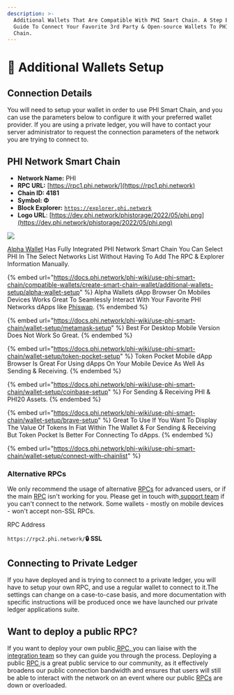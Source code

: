 ```yaml
---
description: >-
  Additional Wallets That Are Compatible With PHI Smart Chain. A Step By Step
  Guide To Connect Your Favorite 3rd Party & Open-source Wallets To PHI Smart
  Chain.
---
```


# 🏦 Additional Wallets Setup

## Connection Details <a href="#connection-details" id="connection-details"></a>

You will need to setup your wallet in order to use PHI Smart Chain, and you can use the parameters below to configure it with your preferred wallet provider. If you are using a private ledger, you will have to contact your server administrator to request the connection parameters of the network you are trying to connect to.

## PHI Network Smart Chain <a href="#nova-network-public-ledger" id="nova-network-public-ledger"></a>

* **Network Name:** PHI
* **RPC URL:** [https://rpc1.phi.network/](https://rpc1.phi.network)​
* **Chain ID: 4181**
* **Symbol: Φ**
* **Block Explorer:** [`https://explorer.phi.network`](https://explorer.phi.network)
* **Logo URL**: [https://dev.phi.network/phistorage/2022/05/phi.png](https://dev.phi.network/phistorage/2022/05/phi.png)

![](../../../../.gitbook/assets/IMG\_5312.PNG)

[Alpha Wallet](alpha-wallet-setup.md) Has Fully Integrated PHI Network Smart Chain You Can Select PHI In The Select Networks List Without Having To Add The RPC & Explorer Information Manually.&#x20;

{% embed url="https://docs.phi.network/phi-wiki/use-phi-smart-chain/compatible-wallets/create-smart-chain-wallet/additional-wallets-setup/alpha-wallet-setup" %}
Alpha Wallets dApp Browser On Mobiles Devices Works Great To Seamlessly Interact With Your Favorite PHI Networks dApps like [Phiswap](../../../../layer-1-dapps/phiswap-protocol/).&#x20;
{% endembed %}

{% embed url="https://docs.phi.network/phi-wiki/use-phi-smart-chain/wallet-setup/metamask-setup" %}
Best For Desktop Mobile Version Does Not Work So Great.
{% endembed %}

{% embed url="https://docs.phi.network/phi-wiki/use-phi-smart-chain/wallet-setup/token-pocket-setup" %}
Token Pocket Mobile dApp Browser Is Great For Using dApps On Your Mobile Device As Well As Sending & Receiving.&#x20;
{% endembed %}

{% embed url="https://docs.phi.network/phi-wiki/use-phi-smart-chain/wallet-setup/coinbase-setup" %}
For Sending & Receiving PHI & PHI20 Assets.&#x20;
{% endembed %}

{% embed url="https://docs.phi.network/phi-wiki/use-phi-smart-chain/wallet-setup/brave-setup" %}
Great To Use If You Want To Display The Value Of Tokens In Fiat Within The Wallet & For Sending & Receiving But Token Pocket Is Better For Connecting To dApps.
{% endembed %}

{% embed url="https://docs.phi.network/phi-wiki/use-phi-smart-chain/wallet-setup/connect-with-chainlist" %}

### Alternative RPCs <a href="#alternative-rpcs" id="alternative-rpcs"></a>

We only recommend the usage of alternative [RPCs](https://docs.phi.network/phi-wiki/glossary#r) for advanced users, or if the main [RPC](https://docs.phi.network/phi-wiki/glossary#r) isn't working for you. Please get in touch with[ support team](https://phi.support) if you can't connect to the network. Some wallets - mostly on mobile devices - won't accept non-SSL RPCs.&#x20;

RPC Address&#x20;

`https://rpc2.phi.network/`**🔒 SSL**



## Connecting to Private Ledger <a href="#connecting-to-private-ledger" id="connecting-to-private-ledger"></a>

If you have deployed and is trying to connect to a private ledger, you will have to setup your own RPC, and use a regular wallet to connect to it.The settings can change on a case-to-case basis, and more documentation with specific instructions will be produced once we have launched our private ledger applications suite.

## Want to deploy a public RPC? <a href="#want-to-deploy-a-public-rpc" id="want-to-deploy-a-public-rpc"></a>

If you want to deploy your own public[ RPC, ](https://docs.phi.network/phi-wiki/glossary#r)you can liaise with the [integration team](https://phi.support) so they can guide you through the process. Deploying a public [RPC ](https://docs.phi.network/phi-wiki/glossary#r)is a great public service to our community, as it effectively broadens our public connection bandwidth and ensures that users will still be able to interact with the network on an event where our public [RPCs](https://docs.phi.network/phi-wiki/glossary#r) are down or overloaded.
